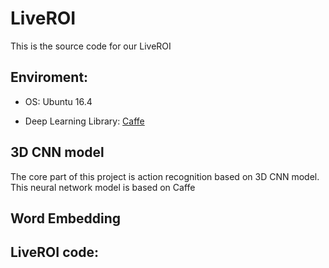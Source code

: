 # LiveROI

This is the source code for our LiveROI

## Enviroment:

- OS: Ubuntu 16.4

- Deep Learning Library: [Caffe](https://github.com/BVLC/caffe)

## 3D CNN model

The core part of this project is action recognition based on 3D CNN model. This neural network model is based on Caffe



## Word Embedding




## LiveROI code: